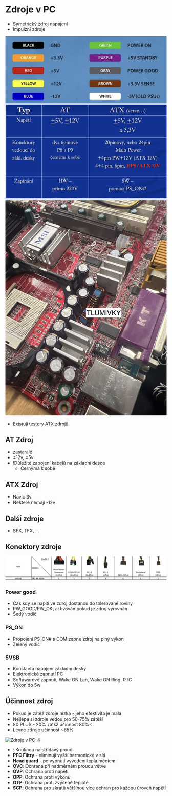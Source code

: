 # Zdroje v PC

- Symetrický zdroj napájení
- Impulzní zdroje

![Zdroje v PC](images/Zdroje%20v%20PC.png)![Zdroje v PC-1](images/Zdroje%20v%20PC-1.png)![Zdroje v PC-2](images/Zdroje%20v%20PC-2.jpeg)

- Existují testery ATX zdrojů.

## AT Zdroj

- zastaralé
- ±12v, ±5v
- !Důležité zapojení kabelů na základní desce
  - Černýma k sobě

## ATX Zdroj

- Navíc 3v
- Některé nemají -12v

## Další zdroje

- SFX, TFX, …

## Konektory zdroje

![Zdroje v PC-3](images/Zdroje%20v%20PC-3.png)

### Power good

- Čas kdy se napiti ve zdroj dostanou do tolerované roviny
- PW_GOOD/PW_OK, aktivován pokud je zdroj vyrovnán
- Šedý vodič

### PS_ON

- Propojení PS_ON# s COM zapne zdroj na plný výkon
- Zelený vodič

### 5VSB

- Konstanta napájení základní desky
- Elektronické zapnutí PC
- Softawarové zapnutí, Wake ON Lan, Wake ON Ring, RTC
- Výkon do 5w

## Účinnost zdroj

- Pokud je zátěž zdroje nízká - jeho efektivita je malá
- Nejlépe si zdroje vedou pro 50-75% zátěží
- 80 PLUS - 20% zátšž účinnost 80%<
- Levne zdroje učinnost ~65%

![Zdroje v PC-4](images/Zdroje%20v%20PC-4.png)

- : Kouknou na střídavý proud
- **PFC Filtry** - eliminují vyšší harmonické v síti
- **Head guard** - po vypnutí vyvedení tepla médiem
- **OVC**: Ochrana při nadměrném proudu větve
- **OVP**: Ochrana proti napětí
- **OPP**: Ochrana proti výkonu
- **OTP**: Ochrana proti zvýšené teplotě
- **SCP**: Ochrana pro zkratů většinou více ochran pro každou úroveň napětí
